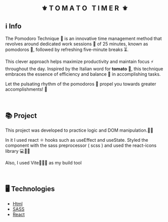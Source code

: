 <div align="center">
    <h2>⚜️&nbsp;T O M A T O &nbsp; T I M E R &nbsp;⚜️</h2>
</div>

## ℹ️ Info
<p>
The Pomodoro Technique 🍅 is an innovative time management method that revolves around dedicated work sessions 🎯 of 25 minutes, known as pomodoros 🍅, followed by refreshing five-minute breaks ⏳. 
</p>
<p>
This clever approach helps maximize productivity and maintain focus ⚡️ throughout the day. Inspired by the Italian word for <b>tomato</b> 🍅, this technique embraces the essence of efficiency and balance 🌟 in accomplishing tasks.
</p>
<p>
Let the pulsating rhythm of the pomodoros 🍅 propel you towards greater accomplishments! 🚀
</p>

<br>

## 📚 Project
<p>This project was developed to practice logic and DOM manipulation.🧘‍♂️</p>
<p>In it I used react ⚛️ hooks such as useEffect and useState. Styled the component with the sass preprocessor ( scss ) and used the react-icons library 💻🎨🔧</p>
<p>Also, I used Vite🏃‍♂️💨 as my build tool</p>

<br>

## 🖥 Technologies
  * [Html](https://www.w3schools.com/html/)
  * [SASS](https://sass-lang.com/)
  * [React](https://react.dev/)